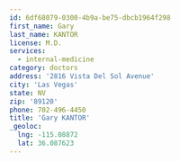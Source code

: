 ```yaml
---
id: 6df68079-0300-4b9a-be75-dbcb1964f298
first_name: Gary
last_name: KANTOR
license: M.D.
services:
  - internal-medicine
category: doctors
address: '2816 Vista Del Sol Avenue'
city: 'Las Vegas'
state: NV
zip: '89120'
phone: 702-496-4450
title: 'Gary KANTOR'
_geoloc:
  lng: -115.08872
  lat: 36.087623
---
```

